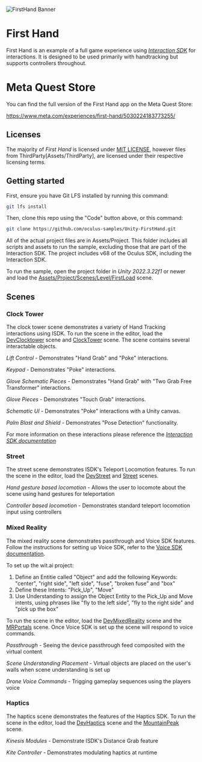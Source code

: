 ![FirstHand Banner](./Media/banner.png "FirstHand")

# First Hand

First Hand is an example of a full game experience using *[Interaction SDK](https://developer.oculus.com/documentation/unity/unity-isdk-interaction-sdk-overview/)* for interactions. It is designed to be used primarily with handtracking but supports controllers throughout.

# Meta Quest Store
You can find the full version of the First Hand app on the Meta Quest Store:

https://www.meta.com/experiences/first-hand/5030224183773255/

## Licenses
The majority of *First Hand* is licensed under [MIT LICENSE](./LICENSE.txt), however files from ThirdParty[Assets/ThirdParty], are licensed under their respective licensing terms.

## Getting started

First, ensure you have Git LFS installed by running this command:
```sh
git lfs install
```

Then, clone this repo using the "Code" button above, or this command:
```sh
git clone https://github.com/oculus-samples/Unity-FirstHand.git
```

All of the actual project files are in Assets/Project. This folder includes all scripts and assets to run the sample, excluding those that are part of the Interaction SDK.
The project includes v68 of the Oculus SDK, including the Interaction SDK.

To run the sample, open the project folder in *Unity 2022.3.22f1* or newer and load the [Assets/Project/Scenes/Level/FirstLoad](Assets/Project/Scenes/Level/FirstLoad.unity) scene.

## Scenes

### Clock Tower

The clock tower scene demonstrates a variety of Hand Tracking interactions using ISDK. To run the scene in the editor, load the [DevClocktower](Assets/Project/Scenes/Level/DevClocktower.unity) scene and [ClockTower](Assets/Project/Scenes/Art/ClockTower.unity) scene. The scene contains several interactable objects.

*Lift Control* - Demonstrates "Hand Grab" and "Poke" interactions.

*Keypad* - Demonstrates "Poke" interactions.

*Glove Schematic Pieces* - Demonstrates "Hand Grab" with "Two Grab Free Transformer" interactions.

*Glove Pieces* - Demonstrates "Touch Grab" interactions.

*Schematic UI* - Demonstrates "Poke" interactions with a Unity canvas.

*Palm Blast and Shield* - Demonstrates "Pose Detection" functionality.

For more information on these interactions please reference the *[Interaction SDK documentation](https://developer.oculus.com/documentation/unity/unity-isdk-interaction-sdk-overview/)*

### Street

The street scene demonstrates ISDK's Teleport Locomotion features. To run the scene in the editor, load the [DevStreet](Assets/Project/Scenes/Level/DevStreet.unity) and [Street](Assets/Project/Scenes/Art/Street.unity) scenes.

*Hand gesture based locomotion* - Allows the user to locomote about the scene using hand gestures for teleportation

*Controller based locomotion* - Demonstrates standard teleport locomotion input using controllers

### Mixed Reality

The mixed reality scene demonstrates passthrough and Voice SDK features. Follow the instructions for setting up Voice SDK, refer to the [Voice SDK documentation](https://developers.meta.com/horizon/documentation/unity/voice-sdk-overview/).

To set up the wit.ai project:
1. Define an Entitie called "Object" and add the following Keywords: "center", "right side", "left side", "fuse", "broken fuse" and "box"
2. Define these Intents: "Pick_Up", "Move"
3. Use Understanding to assign the Object Entity to the Pick_Up and Move intents, using phrases like "fly to the left side", "fly to the right side" and "pick up the box"

To run the scene in the editor, load the [DevMixedReality](Assets/Project/Scenes/Level/DevMixedReality.unity) scene and the [MRPortals](Assets/Project/Scenes/Art/MRPortals.unity) scene. Once Voice SDK is set up the scene will respond to voice commands.

*Passthrough* - Seeing the device passthrough feed composited with the virtual content

*Scene Understanding Placement* - Virtual objects are placed on the user's walls when scene understanding is set up

*Drone Voice Commands* - Trigging gameplay sequences using the players voice

### Haptics

The haptics scene demonstrates the features of the Haptics SDK. To run the scene in the editor, load the [DevHaptics](Assets/Project/Scenes/Level/DevHaptics.unity) scene and the [MountainPeak](Assets/Project/Scenes/Art/MountainPeak.unity) scene.

*Kinesis Modules* - Demonstrate ISDK's Distance Grab feature

*Kite Controller* - Demonstrates modulating haptics at runtime

